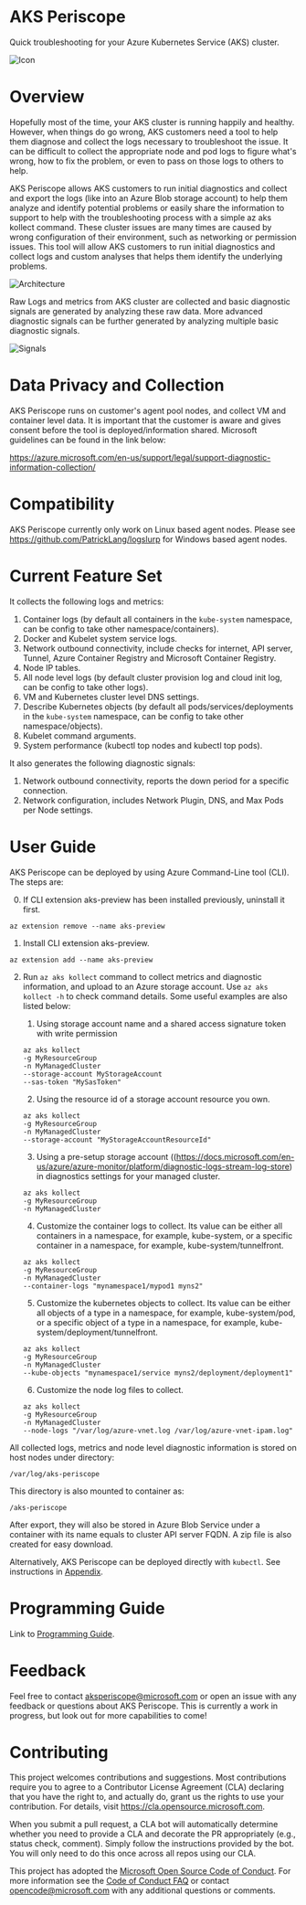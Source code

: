 
# AKS Periscope 
Quick troubleshooting for your Azure Kubernetes Service (AKS) cluster. 

![Icon](https://user-images.githubusercontent.com/33297523/69174241-4075a980-0ab6-11ea-9e33-76afc588e7fb.png)

# Overview
Hopefully most of the time, your AKS cluster is running happily and healthy. However, when things do go wrong, AKS customers need a tool to help them diagnose and collect the logs necessary to troubleshoot the issue. It can be difficult to collect the appropriate node and pod logs to figure what's wrong, how to fix the problem, or even to pass on those logs to others to help. 

AKS Periscope allows AKS customers to run initial diagnostics and collect and export the logs (like into an Azure Blob storage account) to help them analyze and identify potential problems or easily share the information to support to help with the troubleshooting process with a simple az aks kollect command. These cluster issues are many times are caused by wrong configuration of their environment, such as networking or permission issues. This tool will allow AKS customers to run initial diagnostics and collect logs and custom analyses that helps them identify the underlying problems.

![Architecture](https://user-images.githubusercontent.com/33297523/64900285-f5b65c00-d644-11e9-9a52-c4345d1b1861.png)

Raw Logs and metrics from AKS cluster are collected and basic diagnostic signals are generated by analyzing these raw data. More advanced diagnostic signals can be further generated by analyzing multiple basic diagnostic signals.

![Signals](https://user-images.githubusercontent.com/33297523/68249891-90dc0a00-ffd4-11e9-9eeb-fe9f35cbd173.png)

# Data Privacy and Collection
AKS Periscope runs on customer's agent pool nodes, and collect VM and container level data. It is important that the customer is aware and gives consent before the tool is deployed/information shared. Microsoft guidelines can be found in the link below:

https://azure.microsoft.com/en-us/support/legal/support-diagnostic-information-collection/


# Compatibility
AKS Periscope currently only work on Linux based agent nodes. Please see https://github.com/PatrickLang/logslurp for Windows based agent nodes. 


# Current Feature Set
It collects the following logs and metrics:

1. Container logs (by default all containers in the `kube-system` namespace, can be config to take other namespace/containers).
2. Docker and Kubelet system service logs.
3. Network outbound connectivity, include checks for internet, API server, Tunnel, Azure Container Registry and Microsoft Container Registry.
4. Node IP tables.
5. All node level logs (by default cluster provision log and cloud init log, can be config to take other logs).
6. VM and Kubernetes cluster level DNS settings.
7. Describe Kubernetes objects (by default all pods/services/deployments in the `kube-system` namespace, can be config to take other namespace/objects).
8. Kubelet command arguments.
9. System performance (kubectl top nodes and kubectl top pods).

It also generates the following diagnostic signals:

1. Network outbound connectivity, reports the down period for a specific connection.
2. Network configuration, includes Network Plugin, DNS, and Max Pods per Node settings.


# User Guide

AKS Periscope can be deployed by using Azure Command-Line tool (CLI). The steps are:

0. If CLI extension aks-preview has been installed previously, uninstall it first.
```
az extension remove --name aks-preview
``` 

1. Install CLI extension aks-preview.
```
az extension add --name aks-preview
``` 

2. Run `az aks kollect` command to collect metrics and diagnostic information, and upload to an Azure storage account. Use `az aks kollect -h` to check command details. Some useful examples are also listed below:

    1. Using storage account name and a shared access signature token with write permission
    ```
    az aks kollect
    -g MyResourceGroup
    -n MyManagedCluster
    --storage-account MyStorageAccount
    --sas-token "MySasToken"
    ```

    2. Using the resource id of a storage account resource you own.
    ```
    az aks kollect
    -g MyResourceGroup
    -n MyManagedCluster
    --storage-account "MyStorageAccountResourceId"
    ```

    3. Using a pre-setup storage account ((https://docs.microsoft.com/en-us/azure/azure-monitor/platform/diagnostic-logs-stream-log-store) in diagnostics settings for your managed cluster.
    ```
    az aks kollect
    -g MyResourceGroup
    -n MyManagedCluster
    ```

    4. Customize the container logs to collect. Its value can be either all containers in a namespace, for example, kube-system, or a specific container in a namespace, for example, kube-system/tunnelfront.
    ```
    az aks kollect
    -g MyResourceGroup
    -n MyManagedCluster
    --container-logs "mynamespace1/mypod1 myns2"
    ```

    5. Customize the kubernetes objects to collect. Its value can be either all objects of a type in a namespace, for example, kube-system/pod, or a specific object of a type in a namespace, for example, kube-system/deployment/tunnelfront.
    ```
    az aks kollect
    -g MyResourceGroup
    -n MyManagedCluster
    --kube-objects "mynamespace1/service myns2/deployment/deployment1"
    ```

    6. Customize the node log files to collect.
    ```
    az aks kollect
    -g MyResourceGroup
    -n MyManagedCluster
    --node-logs "/var/log/azure-vnet.log /var/log/azure-vnet-ipam.log"
    ```

All collected logs, metrics and node level diagnostic information is stored on host nodes under directory:
```
/var/log/aks-periscope
```
This directory is also mounted to container as:
```
/aks-periscope
```
After export, they will also be stored in Azure Blob Service under a container with its name equals to cluster API server FQDN. A zip file is also created for easy download.

Alternatively, AKS Periscope can be deployed directly with `kubectl`. See instructions in [Appendix].


# Programming Guide
Link to [Programming Guide].


# Feedback 
Feel free to contact aksperiscope@microsoft.com or open an issue with any feedback or questions about AKS Periscope. This is currently a work in progress, but look out for more capabilities to come!


# Contributing
This project welcomes contributions and suggestions.  Most contributions require you to agree to a
Contributor License Agreement (CLA) declaring that you have the right to, and actually do, grant us
the rights to use your contribution. For details, visit https://cla.opensource.microsoft.com.

When you submit a pull request, a CLA bot will automatically determine whether you need to provide
a CLA and decorate the PR appropriately (e.g., status check, comment). Simply follow the instructions
provided by the bot. You will only need to do this once across all repos using our CLA.

This project has adopted the [Microsoft Open Source Code of Conduct](https://opensource.microsoft.com/codeofconduct/).
For more information see the [Code of Conduct FAQ](https://opensource.microsoft.com/codeofconduct/faq/) or
contact [opencode@microsoft.com](mailto:opencode@microsoft.com) with any additional questions or comments.


[Programming Guide]: docs/programmingguide.md
[Appendix]: docs/appendix.md